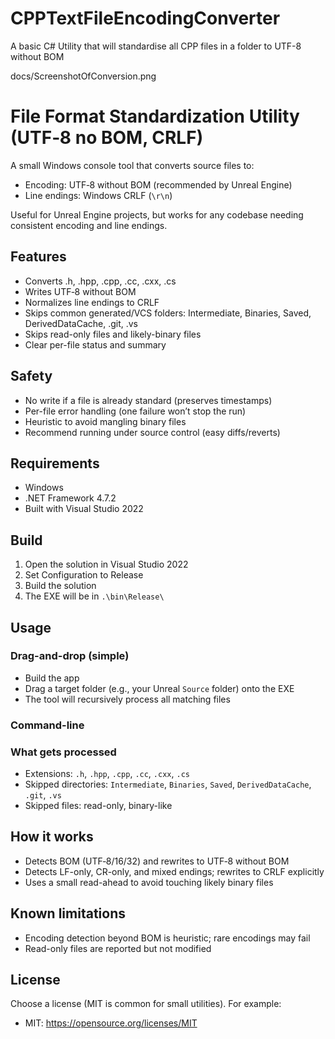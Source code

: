 ﻿# CPPTextFileEncodingConverter
A basic C# Utility that will standardise all CPP files in a folder to UTF-8 without BOM

docs/ScreenshotOfConversion.png

# File Format Standardization Utility (UTF‑8 no BOM, CRLF)

A small Windows console tool that converts source files to:
- Encoding: UTF‑8 without BOM (recommended by Unreal Engine)
- Line endings: Windows CRLF (`\r\n`)

Useful for Unreal Engine projects, but works for any codebase needing consistent encoding and line endings.

## Features
- Converts .h, .hpp, .cpp, .cc, .cxx, .cs
- Writes UTF‑8 without BOM
- Normalizes line endings to CRLF
- Skips common generated/VCS folders: Intermediate, Binaries, Saved, DerivedDataCache, .git, .vs
- Skips read-only files and likely-binary files
- Clear per-file status and summary

## Safety
- No write if a file is already standard (preserves timestamps)
- Per-file error handling (one failure won’t stop the run)
- Heuristic to avoid mangling binary files
- Recommend running under source control (easy diffs/reverts)

## Requirements
- Windows
- .NET Framework 4.7.2
- Built with Visual Studio 2022

## Build
1. Open the solution in Visual Studio 2022
2. Set Configuration to Release
3. Build the solution
4. The EXE will be in `.\bin\Release\`

## Usage

### Drag-and-drop (simple)
- Build the app
- Drag a target folder (e.g., your Unreal `Source` folder) onto the EXE
- The tool will recursively process all matching files

### Command-line

### What gets processed
- Extensions: `.h`, `.hpp`, `.cpp`, `.cc`, `.cxx`, `.cs`
- Skipped directories: `Intermediate`, `Binaries`, `Saved`, `DerivedDataCache`, `.git`, `.vs`
- Skipped files: read-only, binary-like

## How it works
- Detects BOM (UTF‑8/16/32) and rewrites to UTF‑8 without BOM
- Detects LF-only, CR-only, and mixed endings; rewrites to CRLF explicitly
- Uses a small read-ahead to avoid touching likely binary files

## Known limitations
- Encoding detection beyond BOM is heuristic; rare encodings may fail
- Read-only files are reported but not modified

## License
Choose a license (MIT is common for small utilities). For example:
- MIT: https://opensource.org/licenses/MIT
